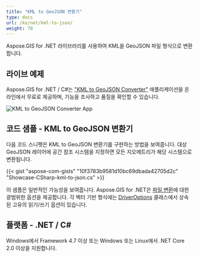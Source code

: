 ```yaml
---
title: "KML to GeoJSON 변환기"
type: docs
url: /ko/net/kml-to-json/
weight: 70
---
```


Aspose.GIS for .NET 라이브러리를 사용하여 KML을 GeoJSON 파일 형식으로 변환합니다.

## **라이브 예제**

Aspose.GIS for .NET / C#는 ["KML to GeoJSON Converter"](https://products.aspose.app/gis/conversion/kml-to-json) 애플리케이션을 온라인에서 무료로 제공하며, 기능을 조사하고 품질을 확인할 수 있습니다.

![KML to GeoJSON Converter App](conversion.png)

## **코드 샘플 - KML to GeoJSON 변환기**

다음 코드 스니펫은 KML to GeoJSON 변환기를 구현하는 방법을 보여줍니다. 대상 GeoJSON 레이어에 공간 참조 시스템을 지정하면 모든 지오메트리가 해당 시스템으로 변환됩니다. 

{{< gist "aspose-com-gists" "10f3783b9581d10bc69dbada42705d2c" "Showcase-CSharp-kml-to-json.cs" >}}

이 샘플은 일반적인 가능성을 보여줍니다. Aspose.GIS for .NET은 [파일 변환](https://docs.aspose.com/gis/net/vector-layers/)에 대한 광범위한 옵션을 제공합니다. 각 벡터 기반 형식에는 [DriverOptions](https://reference.aspose.com/gis/net/aspose.gis/driveroptions) 클래스에서 상속된 고유의 읽기/쓰기 옵션이 있습니다.

## **플랫폼 - .NET / C#**

Windows에서 Framework 4.7 이상 또는 Windows 또는 Linux에서 .NET Core 2.0 이상을 지원합니다.
